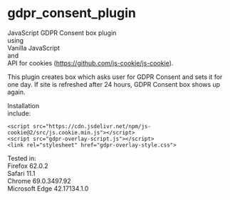 # gdpr_consent_plugin
JavaScript GDPR Consent box plugin  
using  
Vanilla JavaScript  
and  
API for cookies (https://github.com/js-cookie/js-cookie).  
  
This plugin creates box which asks user for GDPR Consent and sets it for one day. 
If site is refreshed after 24 hours, GDPR Consent box shows up again.

Installation  
include:
```
<script src="https://cdn.jsdelivr.net/npm/js-cookie@2/src/js.cookie.min.js"></script>
<script src="gdpr-overlay-script.js"></script>
<link rel="stylesheet" href="gdpr-overlay-style.css">
```
Tested in:  
Firefox 62.0.2  
Safari 11.1  
Chrome 69.0.3497.92  
Microsoft Edge 42.17134.1.0
